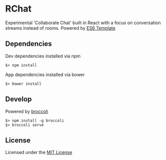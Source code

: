 # RChat

Experimental 'Collaborate Chat' built in React with a focus on conversation streams instead of rooms.
Powered by [ES6 Template](https://github.com/ericlifka/es6-template)

## Dependencies

Dev dependencies installed via npm
```
$> npm install
```

App dependencies installed via bower
```
$> bower install
```

## Develop

Powered by [broccoli](https://github.com/broccolijs/broccoli)
```
$> npm install -g broccoli
$> broccoli serve
```

## License

Licensed under the [MIT License](LICENSE)
